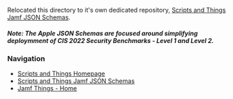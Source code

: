 Relocated this directory to it's own dedicated repository, [Scripts and Things Jamf JSON Schemas](https://gregknackstedt.com/scriptsandthings_Jamf_JSON_Schemas).

##### Note: The Apple JSON Schemas are focused around simplifying deploymment of CIS 2022 Security Benchmarks - Level 1 and Level 2.


### Navigation

- [Scripts and Things Homepage](https://gregknackstedt.com/)
- [Scripts and Things Jamf JSON Schemas](https://gregknackstedt.com/scriptsandthings_Jamf_JSON_Schemas)
- [Jamf Things - Home](https://gregknackstedt.com/Jamf_things/)
